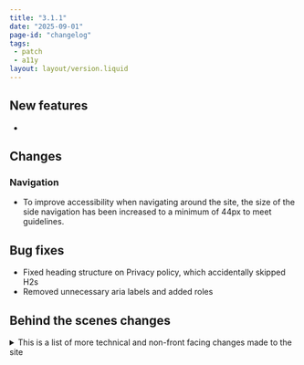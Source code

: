 ```yaml
---
title: "3.1.1"
date: "2025-09-01"
page-id: "changelog"
tags: 
 - patch
 - a11y
layout: layout/version.liquid
---
```

## New features
- 

## Changes
### Navigation
- To improve accessibility when navigating around the site, the size of the side navigation has been increased to a minimum of 44px to meet guidelines.

## Bug fixes
- Fixed heading structure on Privacy policy, which accidentally skipped H2s
- Removed unnecessary aria labels and added roles

## Behind the scenes changes
<details>
<summary>This is a list of more technical and non-front facing changes made to the site  </summary>

### General bug fixes
- fixed duplicate ID being set on mobile theme switcher
</details>